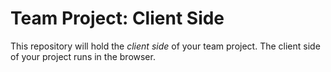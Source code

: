 # Team Project: Client Side

This repository will hold the *client side* of your team project. The client
side of your project runs in the browser.
